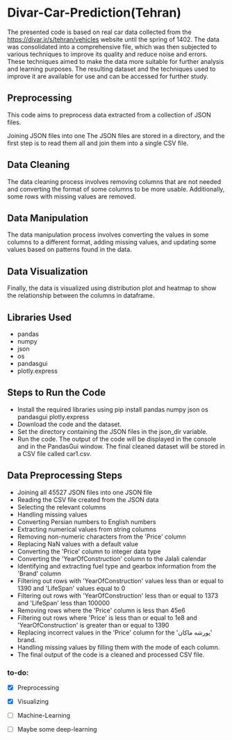 # Divar-Car-Prediction(Tehran)
The presented code is based on real car data collected from the https://divar.ir/s/tehran/vehicles website until the spring of 1402. The data was consolidated into a comprehensive file, which was then subjected to various techniques to improve its quality and reduce noise and errors. These techniques aimed to make the data more suitable for further analysis and learning purposes. The resulting dataset and the techniques used to improve it are available for use and can be accessed for further study.
## Preprocessing
This code aims to preprocess data extracted from a collection of JSON files.

Joining JSON files into one
The JSON files are stored in a directory, and the first step is to read them all and join them into a single CSV file.

## Data Cleaning
The data cleaning process involves removing columns that are not needed and converting the format of some columns to be more usable. Additionally, some rows with missing values are removed.

## Data Manipulation
The data manipulation process involves converting the values in some columns to a different format, adding missing values, and updating some values based on patterns found in the data.

## Data Visualization
Finally, the data is visualized using distribution plot and heatmap to show the relationship between the columns in dataframe.

## Libraries Used
- pandas
- numpy
- json
- os
- pandasgui
- plotly.express
## Steps to Run the Code
- Install the required libraries using pip install pandas numpy json os pandasgui plotly.express
- Download the code and the dataset.
- Set the directory containing the JSON files in the json_dir variable.
- Run the code. The output of the code will be displayed in the console and in the PandasGui window. The final cleaned dataset will be stored in a CSV file called car1.csv.
## Data Preprocessing Steps
- Joining all 45527 JSON files into one JSON file
- Reading the CSV file created from the JSON data
- Selecting the relevant columns
- Handling missing values
- Converting Persian numbers to English numbers
- Extracting numerical values from string columns
- Removing non-numeric characters from the 'Price' column
- Replacing NaN values with a default value
- Converting the 'Price' column to integer data type
- Converting the 'YearOfConstruction' column to the Jalali calendar
- Identifying and extracting fuel type and gearbox information from the 'Brand' column
- Filtering out rows with 'YearOfConstruction' values less than or equal to 1390 and 'LifeSpan' values equal to 0
- Filtering out rows with 'YearOfConstruction' less than or equal to 1373 and 'LifeSpan' less than 100000
- Removing rows where the 'Price' column is less than 45e6
- Filtering out rows where 'Price' is less than or equal to 1e8 and 'YearOfConstruction' is greater than or equal to 1390
- Replacing incorrect values in the 'Price' column for the 'پورشه ماکان' brand.
- Handling missing values by filling them with the mode of each column.
- The final output of the code is a cleaned and processed CSV file.
### to-do:
- [x] Preprocessing
- [x] Visualizing
- [ ] Machine-Learning
- [ ] Maybe some deep-learning

